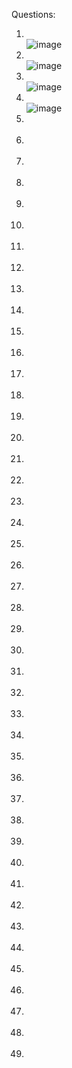 Questions:
1) <br/> ![image](https://github.com/sandeeptemp11/mystuff/assets/134224176/5ed8772a-1435-4bfd-8b56-5d83bd4e7369) <br/>
2) <br/> ![image](https://github.com/sandeeptemp11/mystuff/assets/134224176/fcb08c3b-1faf-49a4-baaa-9f75316c6440) <br/>
3) <br/> ![image](https://github.com/sandeeptemp11/mystuff/assets/134224176/5e6d308d-bdb9-4055-81f8-1f65be74057e) <br/>
4) <br/> ![image](https://github.com/sandeeptemp11/mystuff/assets/134224176/a9613ee0-b04e-4569-a4c2-6857f3bc9fa9) <br/>
1) <br/> <br/>
1) <br/> <br/>
1) <br/> <br/>
1) <br/> <br/>
1) <br/> <br/>
1) <br/> <br/>
1) <br/> <br/>
1) <br/> <br/>
1) <br/> <br/>
1) <br/> <br/>
1) <br/> <br/>
1) <br/> <br/>
1) <br/> <br/>
1) <br/> <br/>
1) <br/> <br/>
1) <br/> <br/>
1) <br/> <br/>
1) <br/> <br/>
1) <br/> <br/>
1) <br/> <br/>
1) <br/> <br/>
1) <br/> <br/>
1) <br/> <br/>
1) <br/> <br/>
1) <br/> <br/>
1) <br/> <br/>
1) <br/> <br/>
1) <br/> <br/>
1) <br/> <br/>
1) <br/> <br/>
1) <br/> <br/>
1) <br/> <br/>
1) <br/> <br/>
1) <br/> <br/>
1) <br/> <br/>
1) <br/> <br/>
1) <br/> <br/>
1) <br/> <br/>
1) <br/> <br/>
1) <br/> <br/>
1) <br/> <br/>
1) <br/> <br/>
1) <br/> <br/>
1) <br/> <br/>
1) <br/> <br/>
